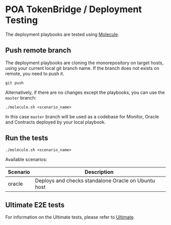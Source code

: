 # POA TokenBridge / Deployment Testing

The deployment playbooks are tested using [Molecule](https://molecule.readthedocs.io).

## Push remote branch

The deployment playbooks are cloning the monorepository on target hosts, using your current local git branch name. If the branch does not exists on remote, you need to push it.

```
git push
```

Alternatively, if there are no changes except the playbooks, you can use the `master` branch:

```
./molecule.sh <scenario_name>
```

In this case `master` branch will be used as a codebase for Monitor, Oracle and Contracts deployed by your local playbook.

## Run the tests

```
./molecule.sh <scenario_name>
```

Available scenarios:

Scenario | Description
--- | ---
oracle | Deploys and checks standalone Oracle on Ubuntu host

## Ultimate E2E tests

For information on the Ultimate tests, please refer to [Ultimate](../e2e-commons/ULTIMATE.md).
